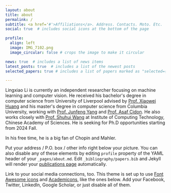 ```yaml
---
layout: about
title: about
permalink: /
subtitle: <a href='#'>Affiliations</a>. Address. Contacts. Moto. Etc.
social: true  # includes social icons at the bottom of the page

profile:
  align: left
  image: IMG_7102.png
  image_circular: false # crops the image to make it circular

news: true  # includes a list of news items
latest_posts: true  # includes a list of the newest posts
selected_papers: true # includes a list of papers marked as "selected={true}"

---
```


Lingxiao Li is currently an independent researcher focusing on machine learning and computer vision. He received his bachelor's degree in computer science from University of Liverpool advised by [Prof. Xiaowei Huang](https://cgi.csc.liv.ac.uk/~xiaowei/) and his master's degree in computer science from Columbia University, working with [Prof. Junfeng Yang](http://www.cs.columbia.edu/~junfeng/) and [Prof. Asaf Cidon](https://www.asafcidon.com/). He also works closely with [Prof. Shuhui Wang](https://people.ucas.edu.cn/~wangshuhui?language=en) at Institute of Computing Technology, Chinese Academy of Sciences. He is seeking for Ph.D opportunities starting from 2024 Fall.

In his free time, he is a big fan of Chopin and Mahler.

Put your address / P.O. box / other info right below your picture. You can also disable any of these elements by editing `profile` property of the YAML header of your `_pages/about.md`. Edit `_bibliography/papers.bib` and Jekyll will render your [publications page](/al-folio/publications/) automatically.

Link to your social media connections, too. This theme is set up to use [Font Awesome icons](http://fortawesome.github.io/Font-Awesome/) and [Academicons](https://jpswalsh.github.io/academicons/), like the ones below. Add your Facebook, Twitter, LinkedIn, Google Scholar, or just disable all of them.
